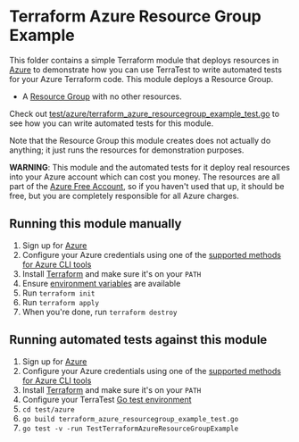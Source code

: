 # Terraform Azure Resource Group Example

This folder contains a simple Terraform module that deploys resources in [Azure](https://azure.microsoft.com/) to demonstrate
how you can use TerraTest to write automated tests for your Azure Terraform code. This module deploys a Resource Group.

- A [Resource Group](https://docs.microsoft.com/azure/azure-resource-manager/management/overview) with no other resources.

Check out [test/azure/terraform_azure_resourcegroup_example_test.go](/test/azure/terraform_azure_resourcegroup_example_test.go) to see how you can write
automated tests for this module.

Note that the Resource Group this module creates does not actually do anything; it just runs the resources for
demonstration purposes.

**WARNING**: This module and the automated tests for it deploy real resources into your Azure account which can cost you
money. The resources are all part of the [Azure Free Account](https://azure.microsoft.com/free/), so if you haven't used that up,
it should be free, but you are completely responsible for all Azure charges.

## Running this module manually

1. Sign up for [Azure](https://azure.microsoft.com/)
1. Configure your Azure credentials using one of the [supported methods for Azure CLI
   tools](https://docs.microsoft.com/cli/azure/azure-cli-configuration?view=azure-cli-latest)
1. Install [Terraform](https://www.terraform.io/) and make sure it's on your `PATH`
1. Ensure [environment variables](../README.md#review-environment-variables) are available
1. Run `terraform init`
1. Run `terraform apply`
1. When you're done, run `terraform destroy`

## Running automated tests against this module

1. Sign up for [Azure](https://azure.microsoft.com/)
1. Configure your Azure credentials using one of the [supported methods for Azure CLI
   tools](https://docs.microsoft.com/cli/azure/azure-cli-configuration?view=azure-cli-latest)
1. Install [Terraform](https://www.terraform.io/) and make sure it's on your `PATH`
1. Configure your TerraTest [Go test environment](../README.md)
1. `cd test/azure`
1. `go build terraform_azure_resourcegroup_example_test.go`
1. `go test -v -run TestTerraformAzureResourceGroupExample`


